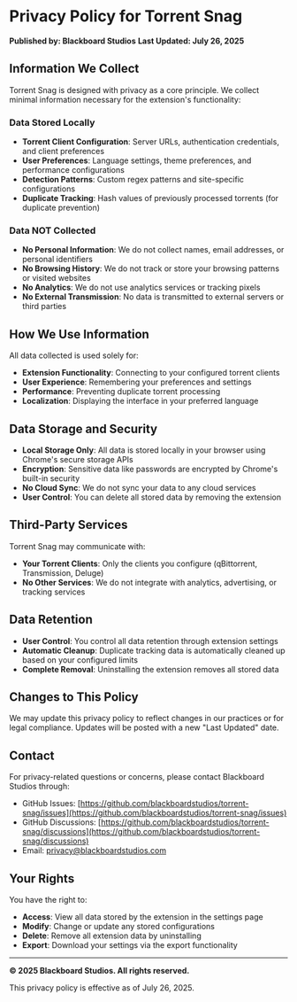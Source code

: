 # Privacy Policy for Torrent Snag

**Published by: Blackboard Studios**
**Last Updated: July 26, 2025**

## Information We Collect

Torrent Snag is designed with privacy as a core principle. We collect minimal information necessary for the extension's functionality:

### Data Stored Locally
- **Torrent Client Configuration**: Server URLs, authentication credentials, and client preferences
- **User Preferences**: Language settings, theme preferences, and performance configurations
- **Detection Patterns**: Custom regex patterns and site-specific configurations
- **Duplicate Tracking**: Hash values of previously processed torrents (for duplicate prevention)

### Data NOT Collected
- **No Personal Information**: We do not collect names, email addresses, or personal identifiers
- **No Browsing History**: We do not track or store your browsing patterns or visited websites
- **No Analytics**: We do not use analytics services or tracking pixels
- **No External Transmission**: No data is transmitted to external servers or third parties

## How We Use Information

All data collected is used solely for:
- **Extension Functionality**: Connecting to your configured torrent clients
- **User Experience**: Remembering your preferences and settings
- **Performance**: Preventing duplicate torrent processing
- **Localization**: Displaying the interface in your preferred language

## Data Storage and Security

- **Local Storage Only**: All data is stored locally in your browser using Chrome's secure storage APIs
- **Encryption**: Sensitive data like passwords are encrypted by Chrome's built-in security
- **No Cloud Sync**: We do not sync your data to any cloud services
- **User Control**: You can delete all stored data by removing the extension

## Third-Party Services

Torrent Snag may communicate with:
- **Your Torrent Clients**: Only the clients you configure (qBittorrent, Transmission, Deluge)
- **No Other Services**: We do not integrate with analytics, advertising, or tracking services

## Data Retention

- **User Control**: You control all data retention through extension settings
- **Automatic Cleanup**: Duplicate tracking data is automatically cleaned up based on your configured limits
- **Complete Removal**: Uninstalling the extension removes all stored data

## Changes to This Policy

We may update this privacy policy to reflect changes in our practices or for legal compliance. Updates will be posted with a new "Last Updated" date.

## Contact

For privacy-related questions or concerns, please contact Blackboard Studios through:
- GitHub Issues: [https://github.com/blackboardstudios/torrent-snag/issues](https://github.com/blackboardstudios/torrent-snag/issues)
- GitHub Discussions: [https://github.com/blackboardstudios/torrent-snag/discussions](https://github.com/blackboardstudios/torrent-snag/discussions)
- Email: privacy@blackboardstudios.com

## Your Rights

You have the right to:
- **Access**: View all data stored by the extension in the settings page
- **Modify**: Change or update any stored configurations
- **Delete**: Remove all extension data by uninstalling
- **Export**: Download your settings via the export functionality

---

**© 2025 Blackboard Studios. All rights reserved.**

This privacy policy is effective as of July 26, 2025.

